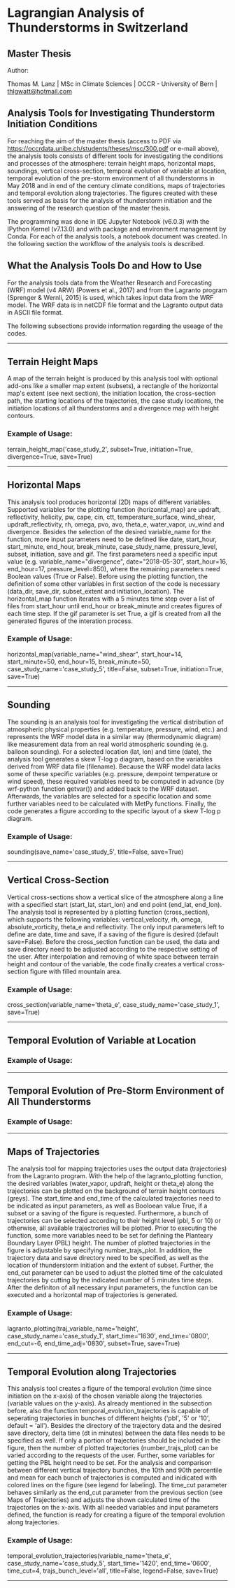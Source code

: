 # Lagrangian Analysis of Thunderstorms in Switzerland
## Master Thesis

Author:

Thomas M. Lanz | MSc in Climate Sciences | OCCR - University of Bern | thlgwatt@hotmail.com

## Analysis Tools for Investigating Thunderstorm Initiation Conditions

For reaching the aim of the master thesis (access to PDF via <https://occrdata.unibe.ch/students/theses/msc/300.pdf> or e-mail above), the analysis tools consists of different tools for investigating the conditions and processes of the atmosphere: terrain height maps, horizontal maps, soundings, vertical cross-section, temporal evolution of variable at location, temporal evolution of the pre-storm environment of all thunderstorms in May 2018 and in end of the century climate conditions, maps of trajectories and temporal evolution along trajectories. The figures created with these tools served as basis for the analysis of thunderstorm initiation and the answering of the research question of the master thesis.

The programming was done in IDE Jupyter Notebook (v6.0.3) with the IPython Kernel (v7.13.0) and with package and environment management by Conda. For each of the analysis tools, a notebook document was created. In the following section the workflow of the analysis tools is described.

## What the Analysis Tools Do and How to Use
For the analysis tools data from the Weather Research and Forecasting (WRF) model (v4 ARW) (Powers et al., 2017) and from the Lagranto program (Sprenger & Wernli, 2015) is used, which takes input data from the WRF model. The WRF data is in netCDF file format and the Lagranto output data in ASCII file format. 

The following subsections provide information regarding the useage of the codes.

---

## Terrain Height Maps
A map of the terrain height is produced by this analysis tool with optional add-ons like a smaller map extent (subsets), a rectangle of the horizontal map's extent (see next section), the initiation location, the cross-section path, the starting locations of the trajectories, the case study locations, the initiation locations of all thunderstorms and a divergence map with height contours.

### Example of Usage:
terrain_height_map('case_study_2', subset=True, initiation=True, divergence=True, save=True)

---

## Horizontal Maps
This analysis tool produces horizontal (2D) maps of different variables. Supported variables for the plotting function (horizontal_map) are updraft, reflectivity, helicity, pw, cape, cin, ctt, temperature_surface, wind_shear, updraft_reflectivity, rh, omega, pvo, avo, theta_e, water_vapor, uv_wind and divergence. Besides the selection of the desired variable_name for the function, more input parameters need to be defined like date, start_hour, start_minute, end_hour, break_minute, case_study_name, pressure_level, subset, initiation, save and gif. The first parameters need a specific input value (e.g. variable_name="divergence", date="2018-05-30", start_hour=16, end_hour=17, pressure_level=850), where the remaining parameters need Boolean values (True or False). Before using the plotting function, the definition of some other variables in first section of the code is necessary (data_dir, save_dir, subset_extent and initiation_location). The horizontal_map function iterates with a 5 minutes time step over a list of files from start_hour until end_hour or break_minute and creates figures of each time step. If the gif parameter is set True, a gif is created from all the generated figures of the interation process.

### Example of Usage:
horizontal_map(variable_name="wind_shear", start_hour=14, start_minute=50, end_hour=15, break_minute=50, case_study_name='case_study_5', title=False, subset=True, initiation=True, save=True)

---

## Sounding
The sounding is an analysis tool for investigating the vertical distribution of atmospheric physical properties (e.g. temperature, pressure, wind, etc.) and represents the WRF model data in a similar way (thermodynamic diagram) like measurement data from an real world atmospheric sounding (e.g. balloon sounding). For a selected location (lat, lon) and time (date), the analysis tool generates a skew T-log p diagram, based on the variables derived from WRF data file (filename). Because the WRF model data lacks some of these specific variables (e.g. pressure, dewpoint temperature or wind speed), these required variables need to be computed in advance (by wrf-python function getvar()) and added back to the WRF dataset. Afterwards, the variables are selected for a specific location and some further variables need to be calculated with MetPy functions. Finally, the code generates a figure according to the specific layout of a skew T-log p diagram.

### Example of Usage:
sounding(save_name='case_study_5', title=False, save=True)

---

## Vertical Cross-Section
Vertical cross-sections show a vertical slice of the atmosphere along a line with a specified start (start_lat, start_lon) and end point (end_lat, end_lon). The analysis tool is represented by a plotting function (cross_section), which supports the following variables: vertical_velocity, rh, omega, absolute_vorticity, theta_e and reflectivity. The only input parameters left to define are date, time and save, if a saving of the figure is desired (default save=False). Before the cross_section function can be used, the data and save directory need to be adjusted according to the respective setting of the user. After interpolation and removing of white space between terrain height and contour of the variable, the code finally creates a vertical cross-section figure with filled mountain area.

### Example of Usage:
cross_section(variable_name='theta_e', case_study_name='case_study_1', save=True)

---

## Temporal Evolution of Variable at Location

### Example of Usage:

---

## Temporal Evolution of Pre-Storm Environment of All Thunderstorms

### Example of Usage:

---

## Maps of Trajectories
The analysis tool for mapping trajectories uses the output data (trajectories) from the Lagranto program. With the help of the lagranto_plotting function, the desired variables (water_vapor, updraft, height or theta_e) along the trajectories can be plotted on the background of terrain height contours (greys). The start_time and end_time of the calculated trajectories need to be indicated as input parameters, as well as Booloean value True, if a subset or a saving of the figure is requested. Furthermore, a bunch of trajectories can be selected according to their height level (pbl, 5 or 10) or otherwise, all available trajectrories will be plotted. Prior to executing the function, some more variables need to be set for defining the Planteary Boundary Layer (PBL) height. The number of plotted trajectories in the figure is adjustable by specifying number_trajs_plot. In addition, the trajectory data and save directory need to be specified, as well as the location of thunderstorm initiation and the extent of subset. Further, the end_cut parameter can be used to adjust the plotted time of the calculated trajectories by cutting by the indicated number of 5 minutes time steps. After the definiton of all necessary input parameters, the function can be executed and a horizontal map of trajectories is generated.

### Example of Usage:
lagranto_plotting(traj_variable_name='height', case_study_name='case_study_1', start_time='1630', end_time='0800', end_cut=-6, end_time_adj='0830', subset=True, save=True)

---

## Temporal Evolution along Trajectories
This analysis tool creates a figure of the temporal evolution (time since initiation on the x-axis) of the chosen variable along the trajectories (variable values on the y-axis). As already mentioned in the subsection before, also the function temporal_evolution_trajectories is capable of seperating trajectories in bunches of different heights ('pbl', '5' or '10', default = 'all'). Besides the directory of the trajectory data and the desired save directory, delta time (dt in minutes) between the data files needs to be specified as well. If only a portion of trajectories should be included in the figure, then the number of plotted trajectories (number_trajs_plot) can be varied according to the requests of the user. Further, some variables for getting the PBL height need to be set. For the analysis and comparison between different vertical trajectory bunches, the 10th and 90th percentile and mean for each bunch of trajectories is computed and inidicated with colored lines on the figure (see legend for labeling). The time_cut parameter behaves similarly as the end_cut parameter from the previous section (see Maps of Trajectories) and adjusts the shown calculated time of the trajectories on the x-axis. With all needed variables and input parameters defined, the function is ready for creating a figure of the temporal evolution along trajectories. 

### Example of Usage:
temporal_evolution_trajectories(variable_name='theta_e', case_study_name='case_study_5', start_time='1420', end_time='0600', time_cut=4, trajs_bunch_level='all', title=False, legend=False, save=True)
                            
---
